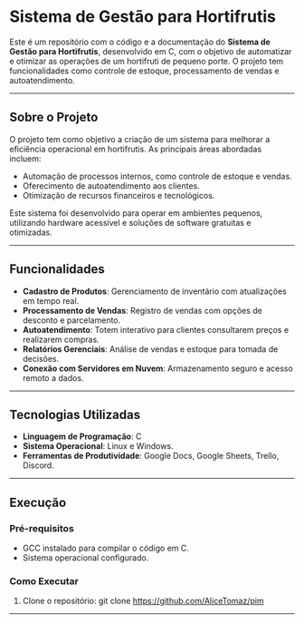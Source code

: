 # Sistema de Gestão para Hortifrutis

Este é um repositório com o código e a documentação do **Sistema de Gestão para Hortifrutis**, desenvolvido em C, com o objetivo de automatizar e otimizar as operações de um hortifruti de pequeno porte. O projeto tem funcionalidades como controle de estoque, processamento de vendas e autoatendimento.

---

## Sobre o Projeto

O projeto tem como objetivo a criação de um sistema para melhorar a eficiência operacional em hortifrutis. As principais áreas abordadas incluem:
- Automação de processos internos, como controle de estoque e vendas.
- Oferecimento de autoatendimento aos clientes.
- Otimização de recursos financeiros e tecnológicos.

Este sistema foi desenvolvido para operar em ambientes pequenos, utilizando hardware acessível e soluções de software gratuitas e otimizadas.

---

## Funcionalidades
- **Cadastro de Produtos**: Gerenciamento de inventário com atualizações em tempo real.
- **Processamento de Vendas**: Registro de vendas com opções de desconto e parcelamento.
- **Autoatendimento**: Totem interativo para clientes consultarem preços e realizarem compras.
- **Relatórios Gerenciais**: Análise de vendas e estoque para tomada de decisões.
- **Conexão com Servidores em Nuvem**: Armazenamento seguro e acesso remoto a dados.

---

## Tecnologias Utilizadas
- **Linguagem de Programação**: C
- **Sistema Operacional**: Linux e Windows.
- **Ferramentas de Produtividade**: Google Docs, Google Sheets, Trello, Discord.

---

## Execução

### Pré-requisitos
- GCC instalado para compilar o código em C.
- Sistema operacional configurado.

### Como Executar
1. Clone o repositório:
   git clone https://github.com/AliceTomaz/pim

---
